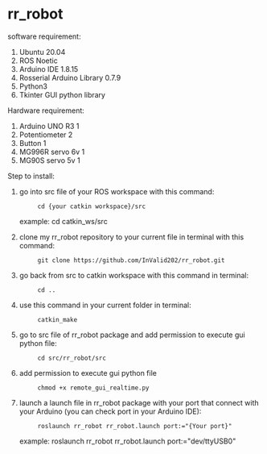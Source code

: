 # rr_robot

software requirement:
1. Ubuntu 20.04  
2. ROS Noetic
3. Arduino IDE 1.8.15
4. Rosserial Arduino Library 0.7.9
5. Python3
6. Tkinter GUI python library

Hardware requirement:
1. Arduino UNO R3       1 
2. Potentiometer        2
3. Button               1
4. MG996R servo 6v      1
5. MG90S  servo 5v      1

Step to install:
1. go into src file of your ROS workspace with this command:

            cd {your catkin workspace}/src
   
   example: cd catkin_ws/src
   
3. clone my rr_robot repository to your current file in terminal with this command:
   
            git clone https://github.com/InValid202/rr_robot.git

4. go back from src to catkin workspace with this command in terminal:

            cd ..
   
5. use this command in your current folder in terminal:

            catkin_make

6. go to src file of rr_robot package and add permission to execute gui python file:

            cd src/rr_robot/src

7. add permission to execute gui python file

            chmod +x remote_gui_realtime.py

8. launch a launch file in rr_robot package with your port that connect with your Arduino (you can check port in your Arduino IDE):

            roslaunch rr_robot rr_robot.launch port:="{Your port}"

   example: roslaunch rr_robot rr_robot.launch port:="dev/ttyUSB0"


            
